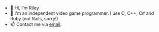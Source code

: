 - 👋 Hi, I’m Riley
- 👀 I'm an independent video game programmer. I use C, C++, C# and Ruby (not Rails, sorry!)
- 📫 Contact me via [email](mailto:rileyraine01@gmail.com).

<!---
rainefall/rainefall is a ✨ special ✨ repository because its `README.md` (this file) appears on your GitHub profile.
You can click the Preview link to take a look at your changes.
--->
